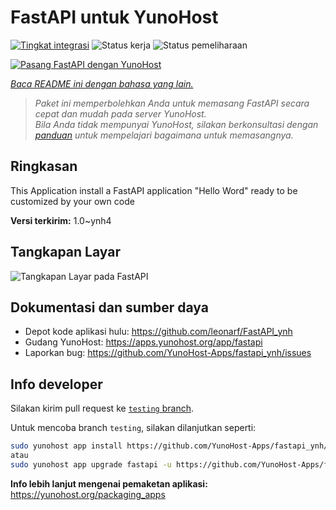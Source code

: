 <!--
N.B.: README ini dibuat secara otomatis oleh <https://github.com/YunoHost/apps/tree/master/tools/readme_generator>
Ini TIDAK boleh diedit dengan tangan.
-->

# FastAPI untuk YunoHost

[![Tingkat integrasi](https://apps.yunohost.org/badge/integration/fastapi)](https://ci-apps.yunohost.org/ci/apps/fastapi/)
![Status kerja](https://apps.yunohost.org/badge/state/fastapi)
![Status pemeliharaan](https://apps.yunohost.org/badge/maintained/fastapi)

[![Pasang FastAPI dengan YunoHost](https://install-app.yunohost.org/install-with-yunohost.svg)](https://install-app.yunohost.org/?app=fastapi)

*[Baca README ini dengan bahasa yang lain.](./ALL_README.md)*

> *Paket ini memperbolehkan Anda untuk memasang FastAPI secara cepat dan mudah pada server YunoHost.*  
> *Bila Anda tidak mempunyai YunoHost, silakan berkonsultasi dengan [panduan](https://yunohost.org/install) untuk mempelajari bagaimana untuk memasangnya.*

## Ringkasan

This Application install a FastAPI application "Hello Word" ready to be customized by your own code

**Versi terkirim:** 1.0~ynh4

## Tangkapan Layar

![Tangkapan Layar pada FastAPI](./doc/screenshots/screenshot.png)

## Dokumentasi dan sumber daya

- Depot kode aplikasi hulu: <https://github.com/leonarf/FastAPI_ynh>
- Gudang YunoHost: <https://apps.yunohost.org/app/fastapi>
- Laporkan bug: <https://github.com/YunoHost-Apps/fastapi_ynh/issues>

## Info developer

Silakan kirim pull request ke [`testing` branch](https://github.com/YunoHost-Apps/fastapi_ynh/tree/testing).

Untuk mencoba branch `testing`, silakan dilanjutkan seperti:

```bash
sudo yunohost app install https://github.com/YunoHost-Apps/fastapi_ynh/tree/testing --debug
atau
sudo yunohost app upgrade fastapi -u https://github.com/YunoHost-Apps/fastapi_ynh/tree/testing --debug
```

**Info lebih lanjut mengenai pemaketan aplikasi:** <https://yunohost.org/packaging_apps>
